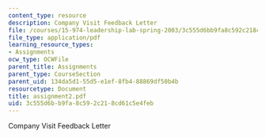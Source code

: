 ```yaml
---
content_type: resource
description: Company Visit Feedback Letter
file: /courses/15-974-leadership-lab-spring-2003/3c555d6bb9fa8c592c218cd61c5e4feb_assignment2.pdf
file_type: application/pdf
learning_resource_types:
- Assignments
ocw_type: OCWFile
parent_title: Assignments
parent_type: CourseSection
parent_uid: 134da5d1-55d5-e1ef-8fb4-88869df50b4b
resourcetype: Document
title: assignment2.pdf
uid: 3c555d6b-b9fa-8c59-2c21-8cd61c5e4feb
---
```

Company Visit Feedback Letter

